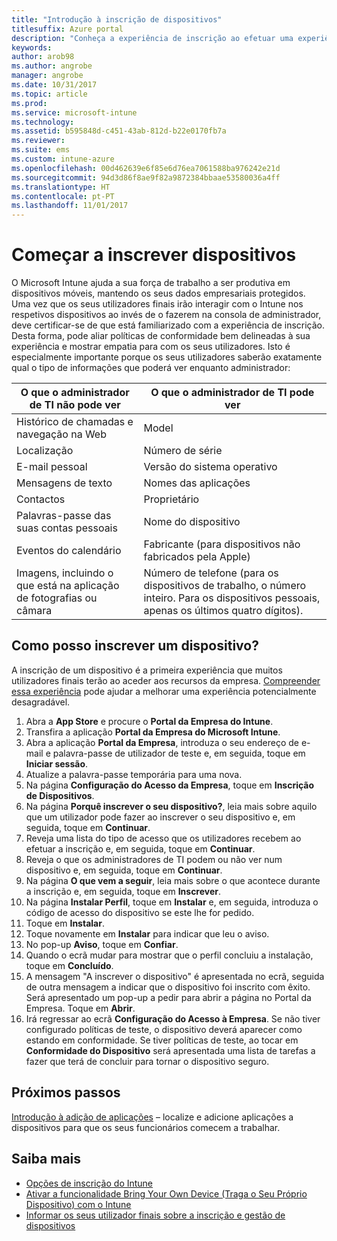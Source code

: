 ```yaml
---
title: "Introdução à inscrição de dispositivos"
titlesuffix: Azure portal
description: "Conheça a experiência de inscrição ao efetuar uma experiência de inscrição completa de um dispositivo iOS."
keywords: 
author: arob98
ms.author: angrobe
manager: angrobe
ms.date: 10/31/2017
ms.topic: article
ms.prod: 
ms.service: microsoft-intune
ms.technology: 
ms.assetid: b595848d-c451-43ab-812d-b22e0170fb7a
ms.reviewer: 
ms.suite: ems
ms.custom: intune-azure
ms.openlocfilehash: 00d462639e6f85e6d76ea7061588ba976242e21d
ms.sourcegitcommit: 94d3d86f8ae9f82a9872384bbaae53580036a4ff
ms.translationtype: HT
ms.contentlocale: pt-PT
ms.lasthandoff: 11/01/2017
---
```

# <a name="get-started-enrolling-devices"></a>Começar a inscrever dispositivos

O Microsoft Intune ajuda a sua força de trabalho a ser produtiva em dispositivos móveis, mantendo os seus dados empresariais protegidos. Uma vez que os seus utilizadores finais irão interagir com o Intune nos respetivos dispositivos ao invés de o fazerem na consola de administrador, deve certificar-se de que está familiarizado com a experiência de inscrição. Desta forma, pode aliar políticas de conformidade bem delineadas à sua experiência e mostrar empatia para com os seus utilizadores. Isto é especialmente importante porque os seus utilizadores saberão exatamente qual o tipo de informações que poderá ver enquanto administrador:

| O que o administrador de TI não pode ver | O que o administrador de TI pode ver |
|---|---|
| Histórico de chamadas e navegação na Web | Model |
| Localização | Número de série |
| E-mail pessoal | Versão do sistema operativo |
| Mensagens de texto | Nomes das aplicações |
| Contactos | Proprietário |
| Palavras-passe das suas contas pessoais | Nome do dispositivo |
| Eventos do calendário | Fabricante (para dispositivos não fabricados pela Apple) |
| Imagens, incluindo o que está na aplicação de fotografias ou câmara | Número de telefone (para os dispositivos de trabalho, o número inteiro. Para os dispositivos pessoais, apenas os últimos quatro dígitos). |

## <a name="how-do-i-enroll-a-device"></a>Como posso inscrever um dispositivo?

A inscrição de um dispositivo é a primeira experiência que muitos utilizadores finais terão ao aceder aos recursos da empresa. [Compreender essa experiência](end-user-educate.md) pode ajudar a melhorar uma experiência potencialmente desagradável.

1. Abra a **App Store** e procure o **Portal da Empresa do Intune**.
2. Transfira a aplicação **Portal da Empresa do Microsoft Intune**.
3. Abra a aplicação **Portal da Empresa**, introduza o seu endereço de e-mail e palavra-passe de utilizador de teste e, em seguida, toque em **Iniciar sessão**.
4. Atualize a palavra-passe temporária para uma nova.
5. Na página **Configuração do Acesso da Empresa**, toque em **Inscrição de Dispositivos**.
6. Na página **Porquê inscrever o seu dispositivo?**, leia mais sobre aquilo que um utilizador pode fazer ao inscrever o seu dispositivo e, em seguida, toque em **Continuar**.
7. Reveja uma lista do tipo de acesso que os utilizadores recebem ao efetuar a inscrição e, em seguida, toque em **Continuar**.
8. Reveja o que os administradores de TI podem ou não ver num dispositivo e, em seguida, toque em **Continuar**.
9. Na página **O que vem a seguir**, leia mais sobre o que acontece durante a inscrição e, em seguida, toque em **Inscrever**.
10. Na página **Instalar Perfil**, toque em **Instalar** e, em seguida, introduza o código de acesso do dispositivo se este lhe for pedido.
11. Toque em **Instalar**.
12. Toque novamente em **Instalar** para indicar que leu o aviso.
13. No pop-up **Aviso**, toque em **Confiar**.
14. Quando o ecrã mudar para mostrar que o perfil concluiu a instalação, toque em **Concluído**.
15. A mensagem "A inscrever o dispositivo" é apresentada no ecrã, seguida de outra mensagem a indicar que o dispositivo foi inscrito com êxito. Será apresentado um pop-up a pedir para abrir a página no Portal da Empresa. Toque em **Abrir**.
16. Irá regressar ao ecrã **Configuração do Acesso à Empresa**. Se não tiver configurado políticas de teste, o dispositivo deverá aparecer como estando em conformidade. Se tiver políticas de teste, ao tocar em **Conformidade do Dispositivo** será apresentada uma lista de tarefas a fazer que terá de concluir para tornar o dispositivo seguro.

## <a name="next-steps"></a>Próximos passos

[Introdução à adição de aplicações](get-started-apps.md) – localize e adicione aplicações a dispositivos para que os seus funcionários comecem a trabalhar.

## <a name="learn-more"></a>Saiba mais

* [Opções de inscrição do Intune](enrollment-options.md)
* [Ativar a funcionalidade Bring Your Own Device (Traga o Seu Próprio Dispositivo) com o Intune](byod-enable.md)
* [Informar os seus utilizador finais sobre a inscrição e gestão de dispositivos](end-user-educate.md)
